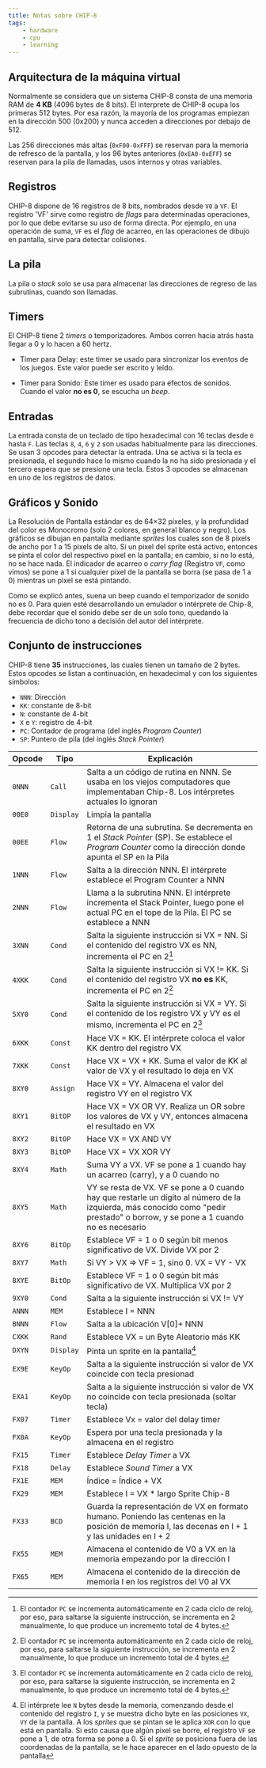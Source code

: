 ```yaml
---
title: Notas sobre CHIP-8
tags:
    - hardware
    - cpu
    - learning
---
```


## Arquitectura de la máquina virtual

Normalmente se considera que un sistema CHIP-8 consta de una memoria RAM
de **4 KB** (4096 bytes de 8 bits). El interprete de CHIP-8 ocupa los
primeras 512 bytes. Por esa razón, la mayoría de los programas empiezan
en la dirección 500 (0x200) y nunca acceden a direcciones por debajo de
512.

Las 256 direcciones más altas (`0xF00-0xFFF`) se reservan para la memoria
de refresco de la pantalla, y los 96 bytes anteriores (`0xEA0-0xEFF`) se
reservan para la pila de llamadas, usos internos y otras variables.

## Registros

CHIP-8 dispone de 16 registros de 8 bits, nombrados desde `V0` a `VF`.  El
registro 'VF' sirve como registro de _flags_ para determinadas operaciones, por
lo que debe evitarse su uso de forma directa. Por ejemplo, en una operación de
suma, `VF` es el _flag_ de acarreo, en las operaciones de dibujo en pantalla,
sirve para detectar colisiones.

## La pila

La pila o _stack_ solo se usa para almacenar las direcciones de regreso
de las subrutinas, cuando son llamadas.

## Timers

El CHIP-8 tiene 2 _timers_ o temporizadores. Ambos corren hacia atrás hasta
llegar a 0 y lo hacen a 60 hertz.

- Timer para Delay: este timer se usado para sincronizar los eventos de los
  juegos. Este valor puede ser escrito y leído.

- Timer para Sonido: Este timer es usado para efectos de sonidos. Cuando el
  valor **no es 0**, se escucha un _beep_.

## Entradas

La entrada consta de un teclado de tipo hexadecimal con 16 teclas desde `0`
hasta `F`. Las teclas `8`, `4`, `6` y `2` son usadas habitualmente para las
direcciones. Se usan 3 opcodes para detectar la entrada. Una se activa si la
tecla es presionada, el segundo hace lo mismo cuando la no ha sido presionada y
el tercero espera que se presione una tecla. Estos 3 opcodes se almacenan en uno
de los registros de datos.

## Gráficos y Sonido

La Resolución de Pantalla estándar es de 64×32 píxeles, y la profundidad
del color es Monocromo (solo 2 colores, en general blanco y negro). Los
gráficos se dibujan en pantalla mediante _sprites_ los cuales son de 8
pixels de ancho por 1 a 15 pixels de alto. Si un pixel del sprite está
activo, entonces se pinta el color del respectivo pixel en la pantalla;
en cambio, si no lo está, no se hace nada. El indicador de acarreo o
_carry flag_ (Registro `VF`, como vimos) se pone a 1 si cualquier pixel
de la pantalla se borra (se pasa de 1 a 0) mientras un pixel se está
pintando.

Como se explicó antes, suena un beep cuando el temporizador de sonido no
es 0. Para quien esté desarrollando un emulador o intérprete de Chip-8,
debe recordar que el sonido debe ser de un solo tono, quedando la
frecuencia de dicho tono a decisión del autor del intérprete. 

## Conjunto de instrucciones

CHIP-8 tiene **35** instrucciones, las cuales tienen un tamaño de 2
bytes. Estos opcodes se listan a continuación, en hexadecimal y con los
siguientes símbolos:

- `NNN`: Dirección
- `KK`: constante de 8-bit
- `N`: constante de 4-bit
- `X` e `Y`: registro de 4-bit
- `PC`: Contador de programa (del inglés _Program Counter_)
- `SP`: Puntero de pila (del inglés _Stack Pointer_)

| Opcode | Tipo   | Explicación     |
|--------|--------|-----------------|
| `0NNN` | `Call` | Salta a un código de rutina en NNN. Se usaba en los viejos computadores que implementaban Chip-8. Los intérpretes actuales lo ignoran |
| `00E0` | `Display` | Limpia la pantalla |
| `00EE` | `Flow` | Retorna de una subrutina. Se decrementa en 1 el _Stack Pointer_ (SP). Se establece el _Program Counter_ como la dirección donde apunta el SP en la Pila |
| `1NNN` | `Flow` | Salta a la dirección NNN. El intérprete establece el Program Counter a NNN |
| `2NNN` | `Flow` | Llama a la subrutina NNN. El intérprete incrementa el Stack Pointer, luego pone el actual PC en el tope de la Pila. El PC se establece a NNN |
| `3XNN` | `Cond` | Salta la siguiente instrucción si VX = NN. Si el contenido del registro VX es NN, incrementa el PC en 2[^1] |
| `4XKK` | `Cond` | Salta la siguiente instrucción si VX != KK. Si el contenido del registro VX **no es** KK, incrementa el PC en 2[^1] |
| `5XY0` | `Cond` | Salta la siguiente instrucción si VX = VY. Si el contenido de los registro VX y VY es el mismo, incrementa el PC en 2[^1] |
| `6XKK` | `Const` | Hace VX = KK. El intérprete coloca el valor KK dentro del registro VX |
| `7XKK` | `Const` | Hace VX = VX + KK. Suma el valor de KK al valor de VX y el resultado lo deja en VX |
| `8XY0` | `Assign` | Hace VX = VY. Almacena el valor del registro VY en el registro VX |
| `8XY1` | `BitOP` | Hace VX = VX OR VY. Realiza un OR sobre los valores de VX y VY, entonces almacena el resultado en VX |
| `8XY2` | `BitOP` | Hace VX = VX AND VY |
| `8XY3` | `BitOP` | Hace VX = VX XOR VY |
| `8XY4` | `Math` | Suma VY a VX. VF se pone a 1 cuando hay un acarreo (carry), y a 0 cuando no |
| `8XY5` | `Math` | VY se resta de VX. VF se pone a 0 cuando hay que restarle un dígito al número de la izquierda, más conocido como "pedir prestado" o borrow, y se pone a 1 cuando no es necesario |
| `8XY6` | `BitOp` | Establece VF = 1 o 0 según bit menos significativo de VX. Divide VX por 2 |
| `8XY7` | `Math` | Si VY > VX => VF = 1, sino 0. VX = VY - VX |
| `8XYE` | `BitOp` | Establece VF = 1 o 0 según bit más significativo de VX. Multiplica VX por 2 |
| `9XY0` | `Cond` | Salta a la siguiente instrucción si VX != VY |
| `ANNN` | `MEM` | Establece I = NNN |
| `BNNN` | `Flow` | Salta a la ubicación V[0]+ NNN |
| `CXKK` | `Rand` | Establece VX = un Byte Aleatorio más KK |
| `DXYN` | `Display` | Pinta un sprite en la pantalla[^2] |
| `EX9E` | `KeyOp` | Salta a la siguiente instrucción si valor de VX coincide con tecla presionad |
| `EXA1` | `KeyOp` | Salta a la siguiente instrucción si valor de VX no coincide con tecla presionada (soltar tecla) |
| `FX07` | `Timer` | Establece Vx = valor del delay timer |
| `FX0A` | `KeyOp` | Espera por una tecla presionada y la almacena en el registro |
| `FX15` | `Timer` | Establece _Delay Timer_ a VX |
| `FX18` | `Delay` | Establece _Sound Timer_ a VX |
| `FX1E` | `MEM`   | Índice = Índice + VX |
| `FX29` | `MEM`   | Establece I = VX * largo Sprite Chip-8 |
| `FX33` | `BCD`   | Guarda la representación de VX en formato humano. Poniendo las centenas en la posición de memoria I, las decenas en I + 1 y las unidades en I + 2 |
| `FX55` | `MEM`   | Almacena el contenido de V0 a VX en la memoria empezando por la dirección I |
| `FX65` | `MEM`   | Almacena el contenido de la dirección de memoria I en los registros del V0 al VX |


[^1]: El contador `PC` se incrementa automáticamente en 2 cada ciclo de reloj,
    por eso, para saltarse la siguiente instrucción, se incrementa en 2
    manualmente, lo que produce un incremento total de 4 bytes. 


[^2]: El intérprete lee `N` bytes desde la memoria, comenzando desde el
    contenido del registro `I`, y se muestra dicho byte en las posiciones
    `VX`, `VY` de la pantalla. A los _sprites_ que se pintan se le aplica `XOR`
    con lo que está en pantalla. Si esto causa que algún pixel se borre,
    el registro `VF` se pone a 1, de otra forma se pone a 0. Si el
    _sprite_ se posiciona fuera de las coordenadas de la pantalla, se le hace
    aparecer en el lado opuesto de la pantalla
